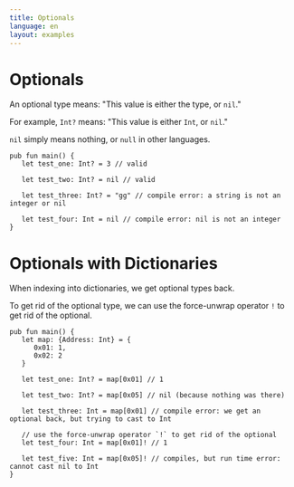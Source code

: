 ```yaml
---
title: Optionals
language: en
layout: examples
---
```


# Optionals

An optional type means: "This value is either the type, or `nil`."

For example, `Int?` means: "This value is either `Int`, or `nil`."

`nil` simply means nothing, or `null` in other languages.

```cadence
pub fun main() {
   let test_one: Int? = 3 // valid
   
   let test_two: Int? = nil // valid

   let test_three: Int? = "gg" // compile error: a string is not an integer or nil

   let test_four: Int = nil // compile error: nil is not an integer
}
```

# Optionals with Dictionaries

When indexing into dictionaries, we get optional types back.

To get rid of the optional type, we can use the force-unwrap operator `!` to get rid of the optional.

```cadence
pub fun main() {
   let map: {Address: Int} = {
      0x01: 1,
      0x02: 2
   }

   let test_one: Int? = map[0x01] // 1
   
   let test_two: Int? = map[0x05] // nil (because nothing was there)

   let test_three: Int = map[0x01] // compile error: we get an optional back, but trying to cast to Int

   // use the force-unwrap operator `!` to get rid of the optional
   let test_four: Int = map[0x01]! // 1

   let test_five: Int = map[0x05]! // compiles, but run time error: cannot cast nil to Int
}
```
